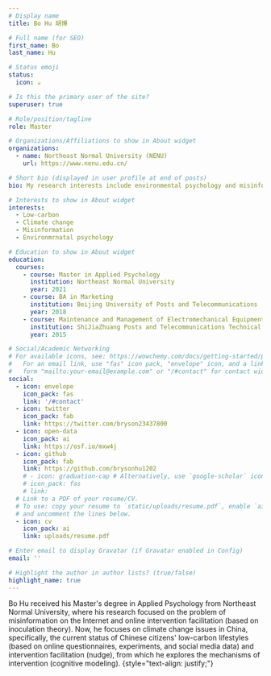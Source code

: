 ```yaml
---
# Display name
title: Bo Hu 胡博

# Full name (for SEO)
first_name: Bo
last_name: Hu

# Status emoji
status:
  icon: ☕️

# Is this the primary user of the site?
superuser: true

# Role/position/tagline
role: Master

# Organizations/Affiliations to show in About widget
organizations:
  - name: Northeast Normal University (NENU)
    url: https://www.nenu.edu.cn/

# Short bio (displayed in user profile at end of posts)
bio: My research interests include environmental psychology and misinformation.

# Interests to show in About widget
interests:
  - Low-carbon
  - Climate change
  - Misinformation
  - Environmrnatal psychology

# Education to show in About widget
education:
  courses:
    - course: Master in Applied Psychology
      institution: Northeast Normal University
      year: 2021
    - course: BA in Marketing
      institution: Beijing University of Posts and Telecommunications
      year: 2018
    - course: Maintenance and Management of Electromechanical Equipment
      institution: ShiJiaZhuang Posts and Telecommunications Technical College
      year: 2015

# Social/Academic Networking
# For available icons, see: https://wowchemy.com/docs/getting-started/page-builder/#icons
#   For an email link, use "fas" icon pack, "envelope" icon, and a link in the
#   form "mailto:your-email@example.com" or "/#contact" for contact widget.
social:
  - icon: envelope
    icon_pack: fas
    link: '/#contact'
  - icon: twitter
    icon_pack: fab
    link: https://twitter.com/bryson23437800
  - icon: open-data
    icon_pack: ai
    link: https://osf.io/mxw4j
  - icon: github
    icon_pack: fab
    link: https://github.com/brysonhu1202
    # - icon: graduation-cap # Alternatively, use `google-scholar` icon from `ai` icon pack
    # icon_pack: fas
    # link:  
  # Link to a PDF of your resume/CV.
  # To use: copy your resume to `static/uploads/resume.pdf`, enable `ai` icons in `params.yaml`,
  # and uncomment the lines below.
  - icon: cv
    icon_pack: ai
    link: uploads/resume.pdf

# Enter email to display Gravatar (if Gravatar enabled in Config)
email: ''

# Highlight the author in author lists? (true/false)
highlight_name: true
---
```


Bo Hu received his Master's degree in Applied Psychology from Northeast Normal University, where his research focused on the problem of misinformation on the Internet and online intervention facilitation (based on inoculation theory). Now, he focuses on climate change issues in China, specifically, the current status of Chinese citizens' low-carbon lifestyles (based on online questionnaires, experiments, and social media data) and intervention facilitation (nudge), from which he explores the mechanisms of intervention (cognitive modeling).
{style="text-align: justify;"}
